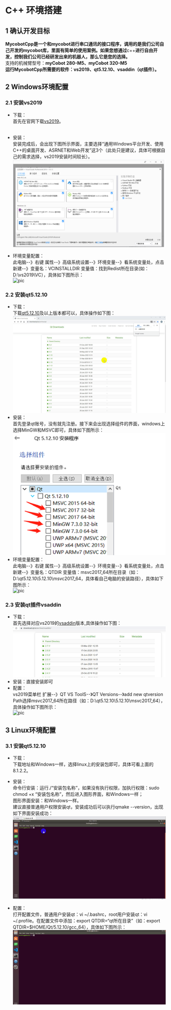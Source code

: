 # C++ 环境搭建

## 1 确认开发目标

**MycobotCpp是一个和mycobot进行串口通讯的接口程序，调用的是我们公司自己开发的mycobot库，里面有简单的使用案例。如果您想通过**c++**进行自由开发，控制我们公司已经研发出来的机器人，那么它是您的选择。**<br>
支持的机械臂型号：**myCobot 280-M5、myCobot 320-M5**<br>
**运行MycobotCpp所需要的软件：vs2019、qt5.12.10、vsaddin（qt插件）。**<br>

## 2 Windows环境配置

### 2.1 安装vs2019

- 下载：<br>
首先在官网下载[vs2019](https://visualstudio.microsoft.com/zh-hans/vs/)。<br><br>

- 安装：<br>
安装完成后，会出现下图所示界面，主要选择“通用Windows平台开发、使用C++的桌面开发、ASRNET和Web开发”这3个（此处只是建议，具体可根据自己的需求选择，vs2019安装时间较长）。<br>
![pic](../../../resources/3-FunctionsAndApplications/6.developmentGuide/Cplus/build/8-1-2.1-001.png)

- 环境变量配置：<br>
此电脑--》右键 属性--》高级系统设置--》环境变量--》看系统变量处，点击新建--》变量名：VCINSTALLDIR 变量值：找到Redist所在目录(如：D:\vs2019\VC），具体如下图所示：<br>
![pic](../../../resources/3-FunctionsAndApplications/6.developmentGuide/Cplus/build/8-1-2.1-002.gif)
### 2.2 安装qt5.12.10

- 下载：<br>
下载[qt5.12.10](https://download.qt.io/archive/qt/)及以上版本都可以，具体操作如下图：<br>
![pic](../../../resources/3-FunctionsAndApplications/6.developmentGuide/Cplus/build/8-1-2.2-001.gif)
- 安装：<br>
首先登录qt账号，没有就先注册。接下来会出现选择组件的界面，windows上选择MinGW和MSVC即可，具体如下图所示：<br>
![pic](../../../resources/3-FunctionsAndApplications/6.developmentGuide/Cplus/build/8-1-2.2-002.jpg)
- 环境变量配置：<br>
	此电脑--》右键 属性--》高级系统设置--》环境变量--》看系统变量处，点击新建--》变量名：QTDIR 变量值：msvc2017_64所在目录（如：D:\qt5.12.10\5.12.10\msvc2017_64，具体看自己电脑的安装路径），具体如下图所示：<br>
	![pic](../../../resources/3-FunctionsAndApplications/6.developmentGuide/Cplus/build/8-1-2.2-003.gif)
### 2.3 安装qt插件vsaddin

- 下载：<br>
	首先选择对应vs2019的[vsaddin](https://download.qt.io/archive/vsaddin/)版本,具体操作如下图：<br>
	![pic](../../../resources/3-FunctionsAndApplications/6.developmentGuide/Cplus/build/8-1-2.3-001.gif)
- 安装：直接安装即可<br>
- 配置：<br>
	vs2019菜单栏 扩展--》QT VS ToolS--》QT Versions--》add new qtversion Path选择msvc2017_64所在路径（如：D:\qt5.12.10\5.12.10\msvc2017_64），具体操作如下图所示：<br>
	![pic](../../../resources/3-FunctionsAndApplications/6.developmentGuide/Cplus/build/8-1-2.3-002.gif)
## 3 Linux环境配置

### 3.1 安装qt5.12.10

- 下载：<br>
下载地址和Windows一样，选择linux上的安装包即可，具体可看上面的8.1.2.2。<br>

- 安装：<br>
	命令行安装：运行./“安装包名称”，如果没有执行权限，加执行权限：sudo chmod +x “安装包名称”，然后进入图形界面，和Windows一样；<br>
	图形界面安装：和Windows一样。<br>
	建议直接普通用户权限安装qt，安装成功后可以执行qmake --version，出现如下界面安装成功：<br>
	![pic](../../../resources/3-FunctionsAndApplications/6.developmentGuide/Cplus/build/8-1-3.1-001.gif)
	
- 配置：<br>
打开配置文件，普通用户安装qt：vi ~/.bashrc，root用户安装qt：vi ~/.profile。在配置文件中添加：export QTDIR=“qt所在目录”（如：export QTDIR=$HOME/Qt/5.12.10/gcc_64），具体如下图所示：<br>
![pic](../../../resources/3-FunctionsAndApplications/6.developmentGuide/Cplus/build/8-1-3.1-002.gif)